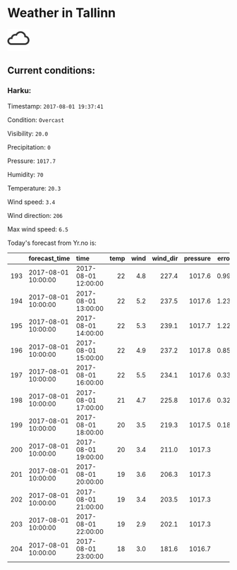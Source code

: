# Weather in Tallinn 

<img src= 'images/cloud.png' width= '50' /> 

## Current conditions: 

### Harku: 

Timestamp: ``` 2017-08-01 19:37:41 ``` 

Condition: ``` Overcast ``` 

Visibility: ``` 20.0 ``` 

Precipitation: ``` 0 ``` 

Pressure: ``` 1017.7 ``` 

Humidity: ``` 70 ``` 

Temperature: ``` 20.3 ``` 

Wind speed: ``` 3.4 ``` 

Wind direction: ``` 206 ``` 

Max wind speed: ``` 6.5 ``` 


 Today's forecast from Yr.no is: 

|    |forecast_time       |time                | temp| wind| wind_dir| pressure| error_temp|
|:---|:-------------------|:-------------------|----:|----:|--------:|--------:|----------:|
|193 |2017-08-01 10:00:00 |2017-08-01 12:00:00 |   22|  4.8|    227.4|   1017.6|  0.9931034|
|194 |2017-08-01 10:00:00 |2017-08-01 13:00:00 |   22|  5.2|    237.5|   1017.6|  1.2344828|
|195 |2017-08-01 10:00:00 |2017-08-01 14:00:00 |   22|  5.3|    239.1|   1017.7|  1.2241379|
|196 |2017-08-01 10:00:00 |2017-08-01 15:00:00 |   22|  4.9|    237.2|   1017.8|  0.8571429|
|197 |2017-08-01 10:00:00 |2017-08-01 16:00:00 |   22|  5.5|    234.1|   1017.6|  0.3357143|
|198 |2017-08-01 10:00:00 |2017-08-01 17:00:00 |   21|  4.7|    225.8|   1017.6|  0.3285714|
|199 |2017-08-01 10:00:00 |2017-08-01 18:00:00 |   20|  3.5|    219.3|   1017.5|  0.1857143|
|200 |2017-08-01 10:00:00 |2017-08-01 19:00:00 |   20|  3.4|    211.0|   1017.3|         NA|
|201 |2017-08-01 10:00:00 |2017-08-01 20:00:00 |   19|  3.6|    206.3|   1017.3|         NA|
|202 |2017-08-01 10:00:00 |2017-08-01 21:00:00 |   19|  3.4|    203.5|   1017.3|         NA|
|203 |2017-08-01 10:00:00 |2017-08-01 22:00:00 |   19|  2.9|    202.1|   1017.3|         NA|
|204 |2017-08-01 10:00:00 |2017-08-01 23:00:00 |   18|  3.0|    181.6|   1016.7|         NA|
